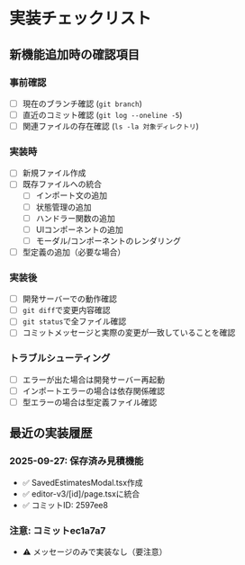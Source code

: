# 実装チェックリスト

## 新機能追加時の確認項目

### 事前確認
- [ ] 現在のブランチ確認 (`git branch`)
- [ ] 直近のコミット確認 (`git log --oneline -5`)
- [ ] 関連ファイルの存在確認 (`ls -la 対象ディレクトリ`)

### 実装時
- [ ] 新規ファイル作成
- [ ] 既存ファイルへの統合
  - [ ] インポート文の追加
  - [ ] 状態管理の追加
  - [ ] ハンドラー関数の追加
  - [ ] UIコンポーネントの追加
  - [ ] モーダル/コンポーネントのレンダリング
- [ ] 型定義の追加（必要な場合）

### 実装後
- [ ] 開発サーバーでの動作確認
- [ ] `git diff`で変更内容確認
- [ ] `git status`で全ファイル確認
- [ ] コミットメッセージと実際の変更が一致していることを確認

### トラブルシューティング
- [ ] エラーが出た場合は開発サーバー再起動
- [ ] インポートエラーの場合は依存関係確認
- [ ] 型エラーの場合は型定義ファイル確認

## 最近の実装履歴

### 2025-09-27: 保存済み見積機能
- ✅ SavedEstimatesModal.tsx作成
- ✅ editor-v3/[id]/page.tsxに統合
- ✅ コミットID: 2597ee8

### 注意: コミットec1a7a7
- ⚠️ メッセージのみで実装なし（要注意）